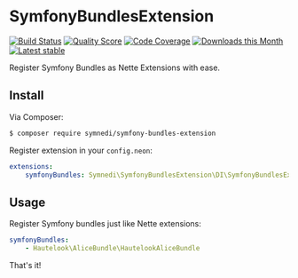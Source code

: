 # SymfonyBundlesExtension

[![Build Status](https://img.shields.io/travis/Symnedi/SymfonyBundlesExtension.svg?style=flat-square)](https://travis-ci.org/Symnedi/SymfonyBundlesExtension)
[![Quality Score](https://img.shields.io/scrutinizer/g/Symnedi/SymfonyBundlesExtension.svg?style=flat-square)](https://scrutinizer-ci.com/g/Symnedi/SymfonyBundlesExtension)
[![Code Coverage](https://img.shields.io/scrutinizer/coverage/g/Symnedi/SymfonyBundlesExtension.svg?style=flat-square)](https://scrutinizer-ci.com/g/Symnedi/SymfonyBundlesExtension)
[![Downloads this Month](https://img.shields.io/packagist/dm/symnedi/symfony-bundles-extension.svg?style=flat-square)](https://packagist.org/packages/symnedi/symfony-bundles-extension)
[![Latest stable](https://img.shields.io/packagist/v/symnedi/symfony-bundles-extension.svg?style=flat-square)](https://packagist.org/packages/symnedi/symfony-bundles-extension)

Register Symfony Bundles as Nette Extensions with ease.


## Install

Via Composer:

```sh
$ composer require symnedi/symfony-bundles-extension
```

Register extension in your `config.neon`:

```yaml
extensions:
	symfonyBundles: Symnedi\SymfonyBundlesExtension\DI\SymfonyBundlesExtension
```


## Usage

Register Symfony bundles just like Nette extensions:

```yaml
symfonyBundles:
	- Hautelook\AliceBundle\HautelookAliceBundle
```

That's it!
